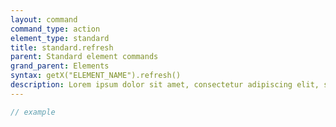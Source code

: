 ```yaml
---
layout: command
command_type: action
element_type: standard
title: standard.refresh
parent: Standard element commands
grand_parent: Elements
syntax: getX("ELEMENT_NAME").refresh()
description: Lorem ipsum dolor sit amet, consectetur adipiscing elit, sed do eiusmod tempor incididunt ut labore et dolore magna aliqua. Ut enim ad minim veniam, quis nostrud exercitation ullamco laboris nisi ut aliquip ex ea commodo consequat.
---
```


```javascript
// example
```
